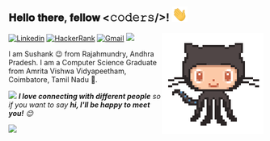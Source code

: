 <!--### Hi there 👋-->

<!--
**Sushank34/Sushank34** is a ✨ _special_ ✨ repository because its `README.md` (this file) appears on your GitHub profile.

Here are some ideas to get you started:

- 🔭 I’m currently working on ...
- 🌱 I’m currently learning ...
- 👯 I’m looking to collaborate on ...
- 🤔 I’m looking for help with ...
- 💬 Ask me about ...
- 📫 How to reach me: ...
- 😄 Pronouns: ...
- ⚡ Fun fact: ...
-->

<h2> 𝐇𝐞𝐥𝐥𝐨 𝐭𝐡𝐞𝐫𝐞, 𝐟𝐞𝐥𝐥𝐨𝐰 <𝚌𝚘𝚍𝚎𝚛𝚜/>! <img src="https://github.com/Sushank34/Sushank34/blob/main/assets/hand_wave.gif" width="30px"></h2>

<img align='right' src='https://github.com/Sushank34/Sushank34/blob/main/assets/github.gif' width='200"'>


<!-- Your badges -->
[![Linkedin](https://img.shields.io/badge/-SushankSakthivelNagarajan-blue?style=flat&logo=Linkedin&logoColor=white)](https://www.linkedin.com/in/sushank-sakthivel-nagarajan-30256617b/)
[![HackerRank](https://img.shields.io/badge/-SushankSakthivelNagarajan-islamicgreen?style=flat&logo=HackerRank&logoColor=black)](https://www.hackerrank.com/sushank82000)
[![Gmail](https://img.shields.io/badge/-sushank82000-c14438?style=flat&logo=Gmail&logoColor=white)](mailto:sushank82000@gmail.com)
![](https://komarev.com/ghpvc/?username=Sushank34&color=ff69b4)

I am Sushank 😉 from Rajahmundry, Andhra Pradesh. <!-- A Software Engineer at .--> I am a Computer Science Graduate from Amrita Vishwa Vidyapeetham, Coimbatore, Tamil Nadu 🏫. 


<img src="https://media.giphy.com/media/LnQjpWaON8nhr21vNW/giphy.gif" width="40"> <em><b>I love connecting with different people</b> so if you want to say <b>hi, I'll be happy to meet you!</b> :blush:</em>

<img align="left" src = "https://github-readme-stats.vercel.app/api?username=Sushank34&show_icons=true&theme=radical&hide_rank=true"/>

<br>
